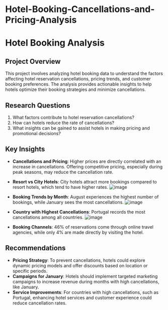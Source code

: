 # Hotel-Booking-Cancellations-and-Pricing-Analysis

# Hotel Booking Analysis

## Project Overview
This project involves analyzing hotel booking data to understand the factors affecting hotel reservation cancellations, pricing trends, and customer booking preferences. The analysis provides actionable insights to help hotels optimize their booking strategies and minimize cancellations.

## Research Questions
1. What factors contribute to hotel reservation cancellations?
2. How can hotels reduce the rate of cancellations?
3. What insights can be gained to assist hotels in making pricing and promotional decisions?

## Key Insights
- **Cancellations and Pricing**: Higher prices are directly correlated with an increase in cancellations. Offering competitive pricing, especially during peak seasons, may reduce the cancellation rate.
- **Resort vs City Hotels**: City hotels attract more bookings compared to resort hotels, which tend to have higher rates.
  ![image](https://github.com/user-attachments/assets/d55f1df1-14a7-4693-ae05-e1ded19c1288)

- **Booking Trends by Month**: August experiences the highest number of bookings, while January sees the most cancellations.
  ![image](https://github.com/user-attachments/assets/3916e8bf-b3c0-4b79-be36-d8e252a61209)

- **Country with Highest Cancellations**: Portugal records the most cancellations among all countries.
  ![image](https://github.com/user-attachments/assets/853566ce-ef3b-4bd8-adcf-b1eefe0d0760)

- **Booking Channels**: 46% of reservations come through online travel agencies, while only 4% are made directly by visiting the hotel.

## Recommendations
- **Pricing Strategy**: To prevent cancellations, hotels could explore dynamic pricing models and offer discounts based on location or specific periods.
- **Campaigns for January**: Hotels should implement targeted marketing campaigns to increase revenue during months with high cancellations, like January.
- **Service Improvements**: For countries with high cancellations, such as Portugal, enhancing hotel services and customer experience could reduce cancellation rates.

